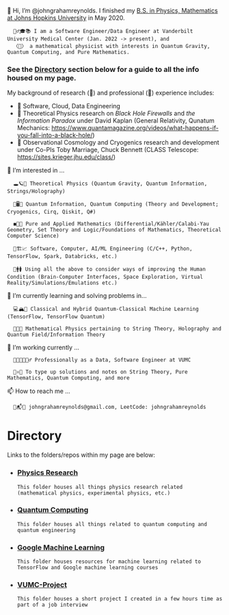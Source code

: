 👋 Hi, I’m @johngrahamreynolds. I finished my <ins>B.S. in Physics, Mathematics at Johns Hopkins University</ins> in May 2020. 

      👱‍♂️🎓📚 I am a Software Engineer/Data Engineer at Vanderbilt University Medical Center (Jan. 2022 -> present), and
      〈🌌〉 a mathematical physicist with interests in Quantum Gravity, Quantum Computing, and Pure Mathematics.

### See the <ins>Directory</ins> section below for a guide to all the info housed on my page.

My background of research (📖) and professional (🔩) experience includes:

- 🔩 Software, Cloud, Data Engineering
- 📖 Theoretical Physics research on *Black Hole Firewalls* and *the Information Paradox* under David Kaplan (General Relativity, Qunatum Mechanics: https://www.quantamagazine.org/videos/what-happens-if-you-fall-into-a-black-hole/)
- 📖 Observational Cosmology and Cryogenics research and development under Co-PIs Toby Marriage, Chuck Bennett (CLASS Telescope: https://sites.krieger.jhu.edu/class/)
      
👀 I’m interested in ... 

      🕳🪐🔮 Theoretical Physics (Quantum Gravity, Quantum Information, Strings/Holography)
      
      🔬🖥🤏 Quantum Information, Quantum Computing (Theory and Development; Cryogenics, Cirq, Qiskit, Q#)

      ◼️🧮➗ Pure and Applied Mathematics (Differential/Kähler/Calabi-Yau Geometry, Set Theory and Logic/Foundations of Mathematics, Theoretical Computer Science)
      
      🤖🏗📈 Software, Computer, AI/ML Engineering (C/C++, Python, TensorFlow, Spark, Databricks, etc.)
      
      🧪🚹🚺 Using all the above to consider ways of improving the Human Condition (Brain-Computer Interfaces, Space Exploration, Virtual Reality/Simulations/Emulations etc.)
      
🌱 I’m currently learning and solving problems in...

      💻🏔🧠 Classical and Hybrid Quantum-Classical Machine Learning (TensorFlow, TensorFlow Quantum)
     
      👾🚀🔀 Mathematical Physics pertaining to String Theory, Holography and Quantum Field/Information Theory
     
🏧 I’m working currently ...

      👨‍💻👨‍🔬👷‍♂️ Professionally as a Data, Software Engineer at VUMC
      
      🧵⚛️📓 To type up solutions and notes on String Theory, Pure Mathematics, Quantum Computing, and more

📫 How to reach me ...
      
      📩📬📧 johngrahamreynolds@gmail.com, LeetCode: johngrahamreynolds

# Directory

Links to the folders/repos within my page are below: 

- ### [Physics Research](https://github.com/johngrahamreynolds/Physics)
      This folder houses all things physics research related (mathematical physics, experimental physics, etc.)

- ### [Quantum Computing](https://github.com/johngrahamreynolds/QuantumComputing)
      This folder houses all things related to quantum computing and quantum engineering

- ### [Google Machine Learning](https://github.com/johngrahamreynolds/GoogleML)
      This folder houses resources for machine learning related to TensorFlow and Google machine learning courses

- ### [VUMC-Project](https://github.com/johngrahamreynolds/VUMC-Project)
      This folder houses a short project I created in a few hours time as part of a job interview


